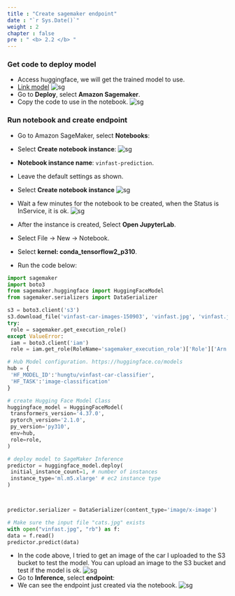 ```yaml
---
title : "Create sagemaker endpoint"
date : "`r Sys.Date()`"
weight : 2
chapter : false
pre : " <b> 2.2 </b> "
---
```

### Get code to deploy model
* Access huggingface, we will get the trained model to use.
* [Link model](https://huggingface.co/hungtu/vinfast-car-classifier/tree/main)
![sg](/ws1/images/2.prerequisite/2.0.png)
* Go to **Deploy**, select **Amazon Sagemaker**.
* Copy the code to use in the notebook.
![sg](/ws1/images/2.prerequisite/2.2_.png)
### Run notebook and create endpoint
* Go to Amazon SageMaker, select **Notebooks**:
* Select **Create notebook instance**:
![sg](/ws1/images/2.prerequisite/2.3_.png)
* **Notebook instance name**: ```vinfast-prediction```.
* Leave the default settings as shown.
* Select **Create notebook instance**
![sg](/ws1/images/2.prerequisite/2.4_.png)
* Wait a few minutes for the notebook to be created, when the Status is InService, it is ok.
![sg](/ws1/images/2.prerequisite/2.7_.png)
* After the instance is created, Select **Open JupyterLab**.
* Select File -> New -> Notebook.
* Select **kernel: conda_tensorflow2_p310**.

* Run the code below:
```python
import sagemaker
import boto3
from sagemaker.huggingface import HuggingFaceModel
from sagemaker.serializers import DataSerializer

s3 = boto3.client('s3')
s3.download_file('vinfast-car-images-150903', 'vinfast.jpg', 'vinfast.jpg')
try:
 role = sagemaker.get_execution_role()
except ValueError:
 iam = boto3.client('iam')
 role = iam.get_role(RoleName='sagemaker_execution_role')['Role']['Arn']

# Hub Model configuration. https://huggingface.co/models
hub = {
 'HF_MODEL_ID':'hungtu/vinfast-car-classifier',
 'HF_TASK':'image-classification'
}

# create Hugging Face Model Class
huggingface_model = HuggingFaceModel(
 transformers_version='4.37.0',
 pytorch_version='2.1.0',
 py_version='py310',
 env=hub,
 role=role,
)

# deploy model to SageMaker Inference
predictor = huggingface_model.deploy(
 initial_instance_count=1, # number of instances
 instance_type='ml.m5.xlarge' # ec2 instance type
)



predictor.serializer = DataSerializer(content_type='image/x-image')

# Make sure the input file "cats.jpg" exists
with open("vinfast.jpg", "rb") as f:
data = f.read()
predictor.predict(data)
```
* In the code above, I tried to get an image of the car I uploaded to the S3 bucket to test the model. You can upload an image to the S3 bucket and test if the model is ok.
![sg](/ws1/images/2.prerequisite/2.8_.png)
* Go to **Inference**, select **endpoint**:
* We can see the endpoint just created via the notebook.
![sg](/ws1/images/2.prerequisite/2.9_.png)